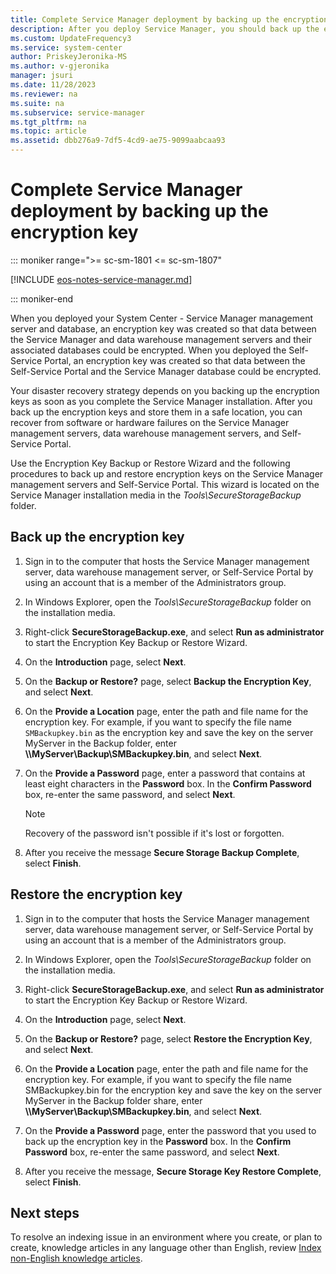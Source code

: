 ```yaml
---
title: Complete Service Manager deployment by backing up the encryption key
description: After you deploy Service Manager, you should back up the encryption key to help prepare for disaster recovery.
ms.custom: UpdateFrequency3
ms.service: system-center
author: PriskeyJeronika-MS
ms.author: v-gjeronika
manager: jsuri
ms.date: 11/28/2023
ms.reviewer: na
ms.suite: na
ms.subservice: service-manager
ms.tgt_pltfrm: na
ms.topic: article
ms.assetid: dbb276a9-7df5-4cd9-ae75-9099aabcaa93
---
```


# Complete Service Manager deployment by backing up the encryption key

::: moniker range=">= sc-sm-1801 <= sc-sm-1807"

[!INCLUDE [eos-notes-service-manager.md](../includes/eos-notes-service-manager.md)]

::: moniker-end

When you deployed your System Center - Service Manager management server and database, an encryption key was created so that data between the Service Manager and data warehouse management servers and their associated databases could be encrypted. When you deployed the Self-Service Portal, an encryption key was created so that data between the Self-Service Portal and the Service Manager database could be encrypted.  

Your disaster recovery strategy depends on you backing up the encryption keys as soon as you complete the Service Manager installation. After you back up the encryption keys and store them in a safe location, you can recover from software or hardware failures on the Service Manager management servers, data warehouse management servers, and Self-Service Portal.  

Use the Encryption Key Backup or Restore Wizard and the following procedures to back up and restore encryption keys on the Service Manager management servers and Self-Service Portal. This wizard is located on the Service Manager installation media in the *Tools\\SecureStorageBackup* folder.  

## Back up the encryption key  

1. Sign in to the computer that hosts the Service Manager management server, data warehouse management server, or Self-Service Portal by using an account that is a member of the Administrators group.  

2. In Windows Explorer, open the *Tools\\SecureStorageBackup* folder on the installation media.  

3. Right\-click **SecureStorageBackup.exe**, and select **Run as administrator** to start the Encryption Key Backup or Restore Wizard.  

4. On the **Introduction** page, select **Next**.  

5. On the **Backup or Restore?** page, select **Backup the Encryption Key**, and select **Next**.  

6. On the **Provide a Location** page, enter the path and file name for the encryption key. 
     For example, if you want to specify the file name `SMBackupkey.bin` as the encryption key and save the key on the server MyServer in the Backup folder, enter **\\\\MyServer\\Backup\\SMBackupkey.bin**, and select **Next**.  

7. On the **Provide a Password** page, enter a password that contains at least eight characters in the **Password** box. In the **Confirm Password** box, re-enter the same password, and select **Next**.  

    > [!NOTE]  
    >  Recovery of the password isn't possible if it's lost or forgotten.  

8. After you receive the message **Secure Storage Backup Complete**, select **Finish**.  

## Restore the encryption key  

1. Sign in to the computer that hosts the Service Manager management server, data warehouse management server, or Self-Service Portal by using an account that is a member of the Administrators group.  

2. In Windows Explorer, open the *Tools\\SecureStorageBackup* folder on the installation media.  

3. Right-click **SecureStorageBackup.exe**, and select **Run as administrator** to start the Encryption Key Backup or Restore Wizard.  

4. On the **Introduction** page, select **Next**.  

5. On the **Backup or Restore?** page, select **Restore the Encryption Key**, and select **Next**.

6. On the **Provide a Location** page, enter the path and file name for the encryption key. 
     For example, if you want to specify the file name SMBackupkey.bin for the encryption key and save the key on the server MyServer in the Backup folder share, enter **\\\\MyServer\\Backup\\SMBackupkey.bin**, and select **Next**.  

7. On the **Provide a Password** page, enter the password that you used to back up the encryption key in the **Password** box. In the **Confirm Password** box, re-enter the same password, and select **Next**.  

8. After you receive the message, **Secure Storage Key Restore Complete**, select **Finish**.

## Next steps

To resolve an indexing issue in an environment where you create, or plan to create, knowledge articles in any language other than English, review [Index non-English knowledge articles](non-eng-articles.md).
